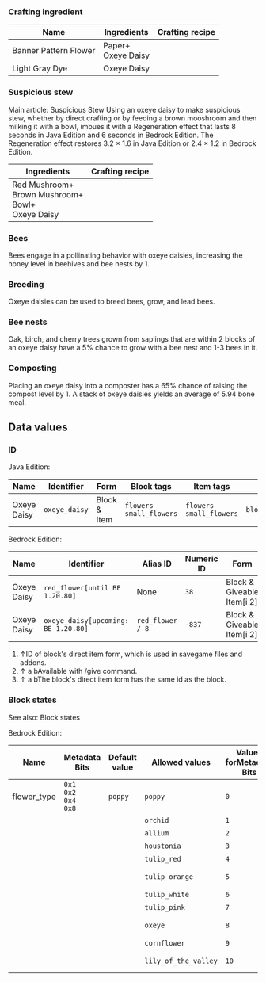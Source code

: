 ### Crafting ingredient
| Name                  | Ingredients            | Crafting recipe |
|-----------------------|------------------------|-----------------|
| Banner Pattern Flower | Paper+<br/>Oxeye Daisy |                 |
| Light Gray Dye        | Oxeye Daisy            |                 |

### Suspicious stew
Main article: Suspicious Stew
Using an oxeye daisy to make suspicious stew, whether by direct crafting or by feeding a brown mooshroom and then milking it with a bowl, imbues it with a Regeneration effect that lasts 8 seconds in Java Edition and 6 seconds in Bedrock Edition. The Regeneration effect restores 3.2 × 1.6 in Java Edition or 2.4 × 1.2 in Bedrock Edition.

| Ingredients                                                 | Crafting recipe |
|-------------------------------------------------------------|-----------------|
| Red Mushroom+<br/>Brown Mushroom+<br/>Bowl+<br/>Oxeye Daisy |                 |

### Bees
Bees engage in a pollinating behavior with oxeye daisies, increasing the honey level in beehives and bee nests by 1.

### Breeding
Oxeye daisies can be used to breed bees, grow, and lead bees.

### Bee nests
Oak, birch, and cherry trees grown from saplings that are within 2 blocks of an oxeye daisy have a 5% chance to grow with a bee nest and 1-3 bees in it.

### Composting
Placing an oxeye daisy into a composter has a 65% chance of raising the compost level by 1. A stack of oxeye daisies yields an average of 5.94 bone meal.

## Data values
### ID
Java Edition:

| Name        | Identifier    | Form         | Block tags                    | Item tags                     | Translation key               |
|-------------|---------------|--------------|-------------------------------|-------------------------------|-------------------------------|
| Oxeye Daisy | `oxeye_daisy` | Block & Item | `flowers`<br/>`small_flowers` | `flowers`<br/>`small_flowers` | `block.minecraft.oxeye_daisy` |

Bedrock Edition:

| Name        | Identifier                           | Alias ID         | Numeric ID | Form                       | Item ID[i 1]   | Translation key                   |
|-------------|--------------------------------------|------------------|------------|----------------------------|----------------|-----------------------------------|
| Oxeye Daisy | `red_flower‌[until BE 1.20.80]`      | None             | `38`       | Block & Giveable Item[i 2] | Identical[i 3] | `tile.red_flower.oxeyeDaisy.name` |
| Oxeye Daisy | `oxeye_daisy‌[upcoming: BE 1.20.80]` | `red_flower / 8` | `-837`     | Block & Giveable Item[i 2] | Identical[i 3] | `tile.red_flower.oxeyeDaisy.name` |

1. ↑ID of block's direct item form, which is used in savegame files and addons.
2. ↑ a bAvailable with /give command.
3. ↑ a bThe block's direct item form has the same id as the block.

### Block states
See also: Block states

Bedrock Edition:

| Name        | Metadata Bits                       | Default value | Allowed values       | Values forMetadata Bits | Description        |
|-------------|-------------------------------------|---------------|----------------------|-------------------------|--------------------|
| flower_type | `0x1`<br/>`0x2`<br/>`0x4`<br/>`0x8` | `poppy`       | `poppy`              | `0`                     | Poppy              |
|             |                                     |               | `orchid`             | `1`                     | Blue Orchid        |
|             |                                     |               | `allium`             | `2`                     | Allium             |
|             |                                     |               | `houstonia`          | `3`                     | Azure Bluet        |
|             |                                     |               | `tulip_red`          | `4`                     | Red Tulip          |
|             |                                     |               | `tulip_orange`       | `5`                     | Orange Tulip       |
|             |                                     |               | `tulip_white`        | `6`                     | White Tulip        |
|             |                                     |               | `tulip_pink`         | `7`                     | Pink Tulip         |
|             |                                     |               | `oxeye`              | `8`                     | Oxeye Daisy        |
|             |                                     |               | `cornflower`         | `9`                     | Cornflower         |
|             |                                     |               | `lily_of_the_valley` | `10`                    | Lily of the Valley |


